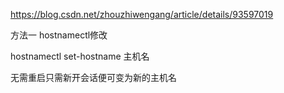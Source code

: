 https://blog.csdn.net/zhouzhiwengang/article/details/93597019

方法一 hostnamectl修改

hostnamectl set-hostname 主机名

无需重启只需新开会话便可变为新的主机名
